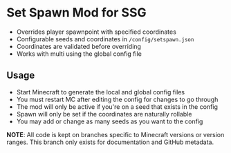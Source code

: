 # Set Spawn Mod for SSG

* Overrides player spawnpoint with specified coordinates 
* Configurable seeds and coordinates in `/config/setspawn.json`
* Coordinates are validated before overriding
* Works with multi using the global config file

## Usage

* Start Minecraft to generate the local and global config files
* You must restart MC after editing the config for changes to go through
* The mod will only be active if you're on a seed that exists in the config
* Spawn will only be set if the coordinates are naturally rollable
* You may add or change as many seeds as you want to the config

**NOTE**: All code is kept on branches specific to Minecraft versions or version ranges.
This branch only exists for documentation and GitHub metadata.

